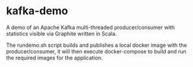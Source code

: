 # kafka-demo
A demo of an Apache Kafka multi-threaded producer/consumer with statistics visible via Graphite written in Scala.

The rundemo.sh script builds and publishes a local docker image with the producer/consumer, it will then execute docker-compose to build and run the required images for the application.


